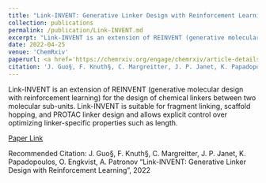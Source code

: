 ```yaml
---
title: "Link-INVENT: Generative Linker Design with Reinforcement Learning"
collection: publications
permalink: /publication/Link-INVENT.md
excerpt: "Link-INVENT is an extension of REINVENT (generative molecular design with reinforcement learning) for the design of chemical linkers between two molecular sub-units. Link-INVENT is suitable for fragment linking, scaffold hopping, and PROTAC linker design and allows explicit control over optimizing linker-specific properties such as length."
date: 2022-04-25
venue: 'ChemRxiv'
paperurl: <a href='https://chemrxiv.org/engage/chemrxiv/article-details/62628b2debac3a61c7debf31'>Paper Link</a>
citation: 'J. Guo§, F. Knuth§, C. Margreitter, J. P. Janet, K. Papadopoulos, O. Engkvist, A. Patronov “Link-INVENT: Generative Linker Design with Reinforcement Learning”, 2022'
---
```

Link-INVENT is an extension of REINVENT (generative molecular design with reinforcement learning) for the design of chemical linkers between two molecular sub-units. Link-INVENT is suitable for fragment linking, scaffold hopping, and PROTAC linker design and allows explicit control over optimizing linker-specific properties such as length.

[Paper Link](https://chemrxiv.org/engage/chemrxiv/article-details/62628b2debac3a61c7debf31)

Recommended Citation: J. Guo§, F. Knuth§, C. Margreitter, J. P. Janet, K. Papadopoulos, O. Engkvist, A. Patronov “Link-INVENT: Generative Linker Design with Reinforcement Learning”, 2022
